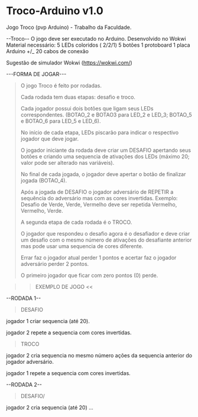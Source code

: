 # Troco-Arduino v1.0
Jogo Troco (pvp Arduino) - Trabalho da Faculdade.

--Troco--
O jogo deve ser executado no Arduino.
Desenvolvido no Wokwi
Material necessário:
5 LEDs coloridos ( 2/2/1)
5 botões 
1 protoboard
1 placa Arduino
+/_ 20 cabos de conexão

Sugestão de simulador Wokwi (https://wokwi.com/)

 ---FORMA DE JOGAR---

> O jogo Troco é feito por rodadas.
> 
> Cada rodada tem duas etapas: desafio e troco.
> 
> Cada jogador possui dois botões que ligam seus LEDs correspondentes. (BOTAO_2 e BOTAO3 para LED_2 e LED_3; BOTAO_5 e BOTAO_6 para LED_5 e LED_6).
> 
> No início de cada etapa, LEDs piscarão para indicar o respectivo jogador que deve jogar.
> 
> O jogador iniciante da rodada deve criar um DESAFIO apertando seus botões e criando uma sequencia de ativações dos LEDs (máximo 20; valor pode ser alterado nas variáveis).
> 
> No final de cada jogada, o jogador deve apertar o botão de finalizar jogada (BOTAO_4).
> 
> Após a jogada de DESAFIO o jogador adversário de REPETIR a sequência do adversário mas com as cores invertidas. Exemplo: Desafio de Verde, Verde, Vermelho deve ser repetida Vermelho, Vermelho, Verde.
> 
> A segunda etapa de cada rodada é o TROCO. 
> 
> O jogador que respondeu o desafio agora é o desafiador e deve criar um desafio com o mesmo número de ativações do desafiante anterior mas pode usar uma sequencia de cores diferente.
> 
> Errar faz o jogador atual perder 1 pontos e acertar faz o jogador adversário perder 2 pontos. 
> 
> O primeiro jogador que ficar com zero pontos (0) perde.

  >>  EXEMPLO DE JOGO  <<

--RODADA 1--

>DESAFIO
>
jogador 1 criar sequencia (até 20).

jogador 2 repete a sequencia com cores invertidas.

>TROCO
>
jogador 2 cria sequencia no mesmo número ações da sequencia anterior do jogador adversário.

jogador 1 repete a sequencia com cores invertidas.

--RODADA 2--

>DESAFIO/
>
jogador 2 cria sequencia (até 20)
...
